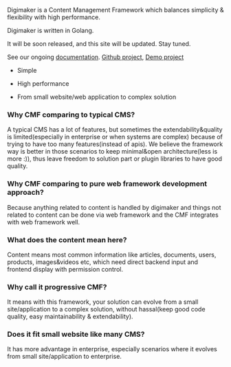 

Digimaker is a Content Management Framework which balances simplicity & flexibility with high performance. 

Digimaker is written in Golang.

It will be soon released, and this site will be updated. Stay tuned.

See our ongoing [documentation](https://digimaker.org/doc). [Github project](https://github.com/digimakergo/digimaker), [Demo project](https://github.com/digimakergo/dmdemo)

- Simple

- High performance

- From small website/web application to complex solution


### Why CMF comparing to typical CMS?
A typical CMS has a lot of features, but sometimes the extendability&quality is limited(especially in enterprise or when systems are complex) because of trying to have too many features(instead of apis). We believe the framework way is better in those scenarios to keep minimal&open architecture(less is more :)), thus leave freedom to solution part or plugin libraries to have good quality.

### Why CMF comparing to pure web framework development approach?
Because anything related to content is handled by digimaker and things not related to content can be done via web framework and the CMF integrates with web framework well.

### What does the content mean here?
Content means most common information like articles, documents, users, products, images&videos etc, which need direct backend input and frontend display with permission control.

### Why call it progressive CMF?
It means with this framework, your solution can evolve from a small site/application to a complex solution, without hassal(keep good code quality, easy maintainability & extendability).

### Does it fit small website like many CMS?
It has more advantage in enterprise, especially scenarios where it evolves from small site/application to enterprise. 



